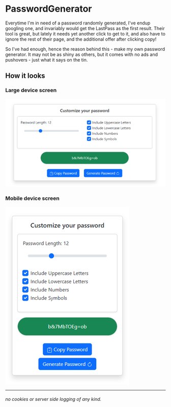 # PasswordGenerator
Everytime I'm in need of a password randomly generated, I've endup googling one, and invariably would get the LastPass as the first result. Their tool is great, but lately it needs yet another click to get to it, and also have to ignore the rest of their page, and the additional offer after clicking copy!

So I've had enough, hence the reason behind this - make my own password generator. It may not be as shiny as others, but it comes with no ads and pushovers - just what it says on the tin.

## How it looks

### Large device screen
![](large_screen.png?raw=true)

### Mobile device screen
![](mobile_screen.png?raw=true)

---
###### *no cookies or server side logging of any kind.*